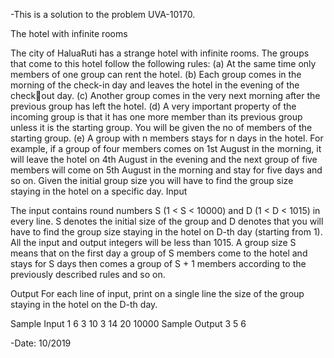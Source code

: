 -This is a solution to the problem UVA-10170.

The hotel with infinite rooms

The city of HaluaRuti has a strange hotel with infinite rooms. The groups that come to this hotel 
follow the following rules: 
(a) At the same time only members of one group can rent the hotel. 
(b) Each group comes in the morning of the check-in day and leaves the hotel in the evening of the checkout day. 
(c) Another group comes in the very next morning after the previous group has left the hotel. 
(d) A very important property of the incoming group is that it has one more member than its previous 
group unless it is the starting group. You will be given the no of members of the starting group. 
(e) A group with n members stays for n days in the hotel. For example, if a group of four members comes 
on 1st August in the morning, it will leave the hotel on 4th August in the evening and the next group of 
five members will come on 5th August in the morning and stay for five days and so on. 
Given the initial group size you will have to find the group size staying in the hotel on a specific day. 
Input 

The input contains round numbers S (1 < S < 10000) and D (1 < D < 1015) in every line. S denotes the 
initial size of the group and D denotes that you will have to find the group size staying in the hotel on D-th 
day (starting from 1). All the input and output integers will be less than 1015. A group size S means that on 
the first day a group of S members come to the hotel and stays for S days then comes a group of S + 1 
members according to the previously described rules and so on. 


Output 
For each line of input, print on a single line the size of the group staying in the hotel on the D-th day. 

Sample Input 
1 6 
3 10 
3 14 
20 10000 
Sample Output 
3 
5 
6

-Date: 10/2019
